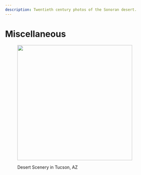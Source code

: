```yaml
---
description: Twentieth century photos of the Sonoran desert.
---
```


# Miscellaneous



<figure><img src=".gitbook/assets/052 (3).jpg" alt="" width="375"><figcaption><p>Desert Scenery in Tucson, AZ</p></figcaption></figure>
